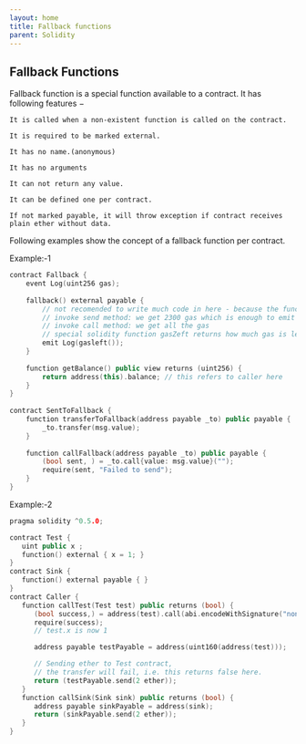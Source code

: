 ```yaml
---
layout: home
title: Fallback functions
parent: Solidity
---
```


## Fallback Functions
Fallback function is a special function available to a contract. It has following features −

    It is called when a non-existent function is called on the contract.

    It is required to be marked external.

    It has no name.(anonymous)

    It has no arguments

    It can not return any value.

    It can be defined one per contract.

    If not marked payable, it will throw exception if contract receives plain ether without data.

Following examples show the concept of a fallback function per contract.

Example:-1
```c++
contract Fallback {
    event Log(uint256 gas);
 
    fallback() external payable {
        // not recomended to write much code in here - because the function will fail if it uses too much gas
        // invoke send method: we get 2300 gas which is enough to emit a Log
        // invoke call method: we get all the gas
        // special solidity function gasZeft returns how much gas is left
        emit Log(gasleft());
    }
 
    function getBalance() public view returns (uint256) {
        return address(this).balance; // this refers to caller here
    }
}
 
contract SentToFallback {
    function transferToFallback(address payable _to) public payable {
        _to.transfer(msg.value);
    }
 
    function callFallback(address payable _to) public payable {
        (bool sent, ) = _to.call{value: msg.value}("");
        require(sent, "Failed to send");
    }
}
```

Example:-2
```c++
pragma solidity ^0.5.0;

contract Test {
   uint public x ;
   function() external { x = 1; }    
}
contract Sink {
   function() external payable { }
}
contract Caller {
   function callTest(Test test) public returns (bool) {
      (bool success,) = address(test).call(abi.encodeWithSignature("nonExistingFunction()"));
      require(success);
      // test.x is now 1

      address payable testPayable = address(uint160(address(test)));

      // Sending ether to Test contract,
      // the transfer will fail, i.e. this returns false here.
      return (testPayable.send(2 ether));
   }
   function callSink(Sink sink) public returns (bool) {
      address payable sinkPayable = address(sink);
      return (sinkPayable.send(2 ether));
   }
}
```